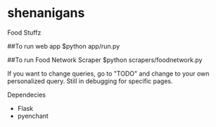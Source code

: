 # shenanigans
Food Stuffz 

##To run web app
$python app/run.py

##To run Food Network Scraper 
$python scrapers/foodnetwork.py 

If you want to change queries, go to "TODO" and change to your own personalized query. 
Still in debugging for specific pages.


Dependecies 
- Flask 
- pyenchant 






